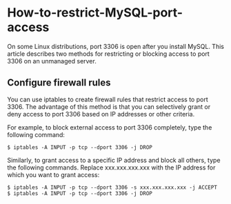 # How-to-restrict-MySQL-port-access

On some Linux distributions, port 3306 is open after you install MySQL. This article describes two methods for restricting or blocking access to port 3306 on an unmanaged server.

## Configure firewall rules
You can use iptables to create firewall rules that restrict access to port 3306. The advantage of this method is that you can selectively grant or deny access to port 3306 based on IP addresses or other criteria.

For example, to block external access to port 3306 completely, type the following command:

```
$ iptables -A INPUT -p tcp --dport 3306 -j DROP
```

Similarly, to grant access to a specific IP address and block all others, type the following commands. Replace xxx.xxx.xxx.xxx with the IP address for which you want to grant access:

```
$ iptables -A INPUT -p tcp --dport 3306 -s xxx.xxx.xxx.xxx -j ACCEPT
$ iptables -A INPUT -p tcp --dport 3306 -j DROP
```
